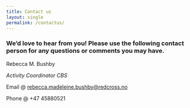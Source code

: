 ```yaml
---
title: Contact us
layout: single
permalink: /contactus/
---
```


### We’d love to hear from you! Please use the following contact person for any questions or comments you may have. 

 

Rebecca M. Bushby 

*Activity Coordinator CBS*
 
Email @ rebecca.madeleine.bushby@redcross.no 

Phone @ +47 45880521
